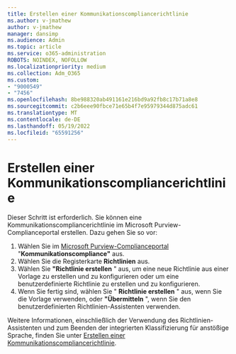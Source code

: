 ```yaml
---
title: Erstellen einer Kommunikationscompliancerichtlinie
ms.author: v-jmathew
author: v-jmathew
manager: dansimp
ms.audience: Admin
ms.topic: article
ms.service: o365-administration
ROBOTS: NOINDEX, NOFOLLOW
ms.localizationpriority: medium
ms.collection: Adm_O365
ms.custom:
- "9000549"
- "7456"
ms.openlocfilehash: 8be988320ab491161e216bd9a92fb8c17b71a8e8
ms.sourcegitcommit: c2b6eee90fbce71e65b4f7e95979344d875adc61
ms.translationtype: MT
ms.contentlocale: de-DE
ms.lasthandoff: 05/19/2022
ms.locfileid: "65591256"
---
```

# <a name="create-a-communication-compliance-policy"></a>Erstellen einer Kommunikationscompliancerichtlinie

Dieser Schritt ist erforderlich. Sie können eine Kommunikationscompliancerichtlinie im Microsoft Purview-Complianceportal erstellen. Dazu gehen Sie so vor:

1. Wählen Sie im [Microsoft Purview-Complianceportal](https://go.microsoft.com/fwlink/?linkid=2130502) "**Kommunikationscompliance"** aus.
2. Wählen Sie die Registerkarte **Richtlinien** aus.
3. Wählen Sie **"Richtlinie erstellen** " aus, um eine neue Richtlinie aus einer Vorlage zu erstellen und zu konfigurieren oder um eine benutzerdefinierte Richtlinie zu erstellen und zu konfigurieren.
4. Wenn Sie fertig sind, wählen Sie " **Richtlinie erstellen** " aus, wenn Sie die Vorlage verwenden, oder **"Übermitteln** ", wenn Sie den benutzerdefinierten Richtlinien-Assistenten verwenden.

Weitere Informationen, einschließlich der Verwendung des Richtlinien-Assistenten und zum Beenden der integrierten Klassifizierung für anstößige Sprache, finden Sie unter [Erstellen einer Kommunikationscompliancerichtlinie](https://go.microsoft.com/fwlink/?linkid=2129079).
